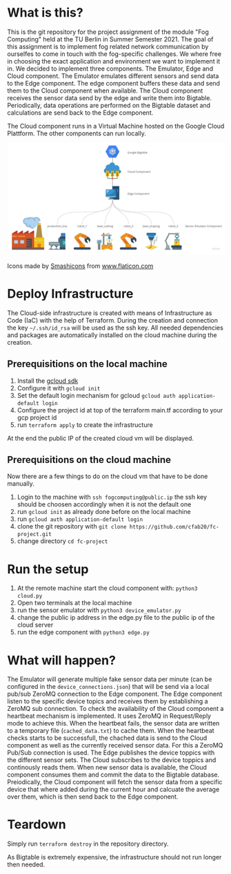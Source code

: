 # What is this?
This is the git repository for the project assignment of the module "Fog Computing" held at the TU Berlin in Summer Semester 2021. The goal of this assignment is to implement fog related network communication by ourselfes to come in touch with the fog-specific challenges. We where free in choosing the exact application and environment we want to implement it in. We decided to implement three components. The Emulator, Edge and Cloud component. The Emulator emulates different sensors and send data to the Edge component. The edge component buffers these data and send them to the Cloud component when available. The Cloud component receives the sensor data send by the edge and write them into Bigtable. Periodically, data operations are performed on the Bigtable dataset and calculations are send back to the Edge component.

The Cloud component runs in a Virtual Machine hosted on the Google Cloud Plattform. The other components can run locally.

![alt text](FogComputing_HighlevelOverview.jpg "Logo Title Text 1")

<div>Icons made by <a href="https://www.flaticon.com/authors/smashicons" title="Smashicons">Smashicons</a> from <a href="https://www.flaticon.com/" title="Flaticon">www.flaticon.com</a></div>

# Deploy Infrastructure
The Cloud-side infrastructure is created with means of Infrastructure as Code (IaC) with the help of Terraform. During the creation and connection the key `~/.ssh/id_rsa` will be used as the ssh key. All needed dependencies and packages are automatically installed on the cloud machine during the creation.

## Prerequisitions on the local machine

1. Install the [gcloud sdk](https://cloud.google.com/sdk/docs/install#optional_install_the_latest_google_cloud_client_libraries)
2. Configure it with `gcloud init`
3. Set the default login mechanism for gcloud `gcloud auth application-default login`
4. Configure the project id at top of the terraform main.tf according to your gcp project id
5. run `terraform apply` to create the infrastructure

At the end the public IP of the created cloud vm will be displayed.

## Prerequisitions on the cloud machine
Now there are a few things to do on the cloud vm that have to be done manually.

1. Login to the machine with `ssh fogcomputing@public.ip` the ssh key should be choosen accordingly when it is not the default one
2. run `gcloud init` as already done before on the local machine
3. run `gcloud auth application-default login` 
4. clone the git repository with `git clone https://github.com/cfab20/fc-project.git`
5. change directory `cd fc-project`

# Run the setup

1. At the remote machine start the cloud component with: `python3 cloud.py`
2. Open two terminals at the local machine
3. run the sensor emulator with `python3 device_emulator.py`
4. change the public ip address in the edge.py file to the public ip of the cloud server 
5. run the edge component with `python3 edge.py` 

# What will happen?
The Emulator will generate multiple fake sensor data per minute (can be configured in the `device_connections.json`) that will be send via a local pub/sub ZeroMQ connection to the Edge component. 
The Edge component listen to the specific device topics and receives them by establishing a ZeroMQ sub connection. 
To check the availability of the Cloud component a heartbeat mechanism is implemented. It uses ZeroMQ in Request/Reply mode to achieve this. When the heartbeat fails, the sensor data are written to a temporary file (`cached_data.txt`) to cache them. When the heartbeat checks starts to be successfull, the chached data is send to the Cloud component as well as the currently received sensor data. For this a ZeroMQ Pub/Sub connection is used. The Edge publishes the device toppics with the different sensor sets. The Cloud subscribes to the device toppics and continously reads them. When new sensor data is available, the Cloud component consumes them and commit the data to the Bigtable database. Preiodically, the Cloud component will fetch the sensor data from a specific device that where added during the current hour and calcuate the average over them, which is then send back to the Edge component.

# Teardown
Simply run `terraform destroy` in the repository directory. 

As Bigtable is extremely expensive, the infrastructure should not run longer then needed.